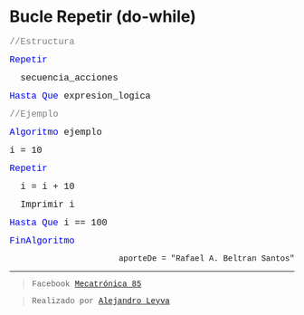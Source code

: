 # Bucle Repetir (do-while)

<font face="courier new" color="grey" size=3>//Estructura</font>

<font face="courier new" color="blue" size=3>Repetir </font>

<font face="courier new" size=3>&nbsp;&nbsp;secuencia_acciones </font>

<font face="courier new" color="blue" size=3>Hasta Que </font><font face="courier new" size=3>expresion_logica</font>

<font face="courier new" color="grey" size=3>//Ejemplo</font>

<font face="courier new" color="blue" size=3>Algoritmo </font><font face="courier new" size=3>ejemplo </font>

<font face="courier new" size=3>i = 10</font>

<font face="courier new" color="blue" size=3>Repetir </font>

<font face="courier new" size=3>&nbsp;&nbsp;i = i + 10 </font>

<font face="courier new" size=3>&nbsp;&nbsp;Imprimir i</font>

<font face="courier new" color="blue" size=3>Hasta Que </font><font face="courier new" size=3>i == 100</font>

<font face="courier new" color="blue" size=3>FinAlgoritmo</font>

<p align="right"><font face="courier new"> aporteDe = "Rafael A. Beltran Santos"</p>



<!-- text autogenerated footer --><hr><blockquote>Facebook <a href="https://www.facebook.com/mecatronica85/" target="_blank">Mecatrónica 85</a></blockquote><blockquote>Realizado por <a href="https://www.alejandro-leyva.com" target="_blank">Alejandro Leyva</a></blockquote>